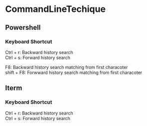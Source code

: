 # CommandLineTechique  
## Powershell
### Keyboard Shortcut
Ctrl + r: Backward history search  
Ctrl + s: Forward history search

F8: Backward history search matching from first characoter  
shift + F8: Forwward history search matching from first characoter  

## Iterm
### Keyboard Shortcut
Ctrl + r: Backward history search  
Ctrl + s: Forward history search
